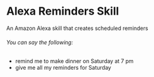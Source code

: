 # Alexa Reminders Skill

An Amazon Alexa skill that creates scheduled reminders

###### You can say the following:
* remind me to make dinner on Saturday at 7 pm
* give me all my reminders for Saturday